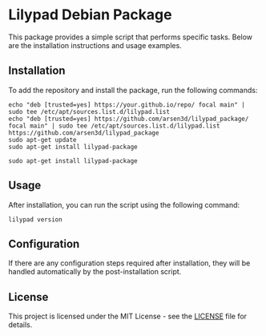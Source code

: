 # Lilypad Debian Package

This package provides a simple script that performs specific tasks. Below are the installation instructions and usage examples.

## Installation

To add the repository and install the package, run the following commands:

```
echo "deb [trusted=yes] https://your.github.io/repo/ focal main" | sudo tee /etc/apt/sources.list.d/lilypad.list
echo "deb [trusted=yes] https://github.com/arsen3d/lilypad_package/ focal main" | sudo tee /etc/apt/sources.list.d/lilypad.list
https://github.com/arsen3d/lilypad_package
sudo apt-get update
sudo apt-get install lilypad-package
```

```
sudo apt-get install lilypad-package
```


## Usage

After installation, you can run the script using the following command:

```
lilypad version
```

## Configuration

If there are any configuration steps required after installation, they will be handled automatically by the post-installation script.

## License

This project is licensed under the MIT License - see the [LICENSE](LICENSE) file for details.